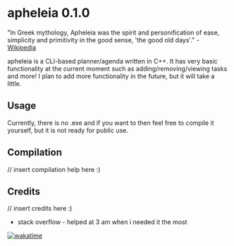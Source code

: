 # apheleia 0.1.0

"In Greek mythology, Apheleia was the spirit and personification of ease, simplicity and primitivity in the good sense, 'the good old days'." - [Wikipedia](https://en.wikipedia.org/wiki/Apheleia)

apheleia is a CLI-based planner/agenda written in C++. It has very basic functionality at the current moment such as adding/removing/viewing tasks and more! I plan to add more functionality in the future, but it will take a little.

## Usage

Currently, there is no .exe and if you want to then feel free to compile it yourself, but it is not ready for public use.

## Compilation

// insert compilation help here :)

## Credits

// insert credits here :)
- stack overflow - helped at 3 am when i needed it the most

[![wakatime](https://wakatime.com/badge/user/018cb3d3-56db-426e-852f-5282ba3a04e4/project/018cb9ec-d76c-42f3-a3a5-c2983c095f02.svg)](https://wakatime.com/badge/user/018cb3d3-56db-426e-852f-5282ba3a04e4/project/018cb9ec-d76c-42f3-a3a5-c2983c095f02)